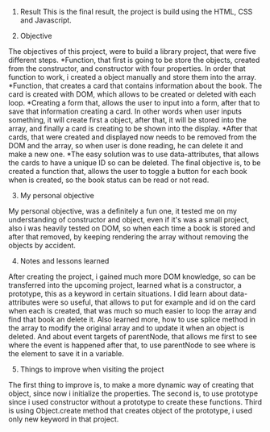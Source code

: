 1.	Result
This is the final result, the project is build using the HTML, CSS and Javascript.

2.	Objective

The objectives of this project, were to build a library project, that were five different steps.
  *Function, that first is going to be store the objects, created from the constructor, and constructor with four properties. In order that function to work, i created a object manually and store them into the array. 
    *Function, that creates a card that contains information about the book. The card is created with DOM, which allows to be created or deleted with each loop. 
      *Creating a form that, allows the user to input into a form, after that to save that information creating a card. In other words when user inputs something, it will create first a object, after that, it will be stored into the array, and finally a card is creating to be shown into the display. 
        *After that cards, that were created and displayed now needs to be removed from the DOM and the array, so when user is done reading, he can delete it and make a new one.     *The easy solution was to use data-attributes, that allows the cards to have a unique ID so can be deleted. 
The final objective is, to be created a function that, allows the user to toggle a button for each book when is created, so the book status can be read or not read.

3.	My personal objective

My personal objective, was a definitely a fun one, it tested me on my understanding of constructor and object, even if it's was a small project, also i was heavily tested on DOM, so when each time a book is stored and after that removed, by keeping rendering the array without removing the objects by accident.

4.	Notes and lessons learned

After creating the project, i gained much more DOM knowledge, so can be transferred into the upcoming project, learned what is a constructor, a prototype, this as a keyword in certain situations. I did learn about data-attributes were so useful, that allows to put for example and id on the card when each is created, that was much so much easier to loop the array and find that book an delete it. Also learned more, how to use splice method in the array to modify the original array and to update it when an object is deleted. And about event targets of parentNode, that allows me first to see where the event is happened after that, to use parentNode to see where is the element to save it in a variable.

5.	Things to improve when visiting the project

The first thing to improve is, to make a more dynamic way of creating that object, since now i initialize the properties. The second is, to use prototype since i used constructor without a prototype to create these functions. Third is using Object.create method that creates object of the prototype, i used only new keyword in that project.

